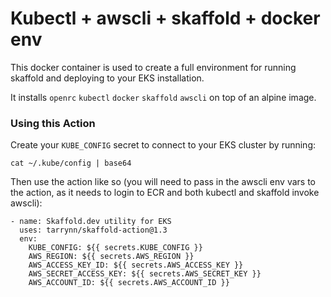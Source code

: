 # Kubectl + awscli + skaffold + docker env

This docker container is used to create a full environment for running skaffold and deploying to your EKS installation.

It installs `openrc` `kubectl` `docker` `skaffold` `awscli` on top of an alpine image.

### Using this Action

Create your `KUBE_CONFIG` secret to connect to your EKS cluster by running:

    cat ~/.kube/config | base64

Then use the action like so (you will need to pass in the awscli env vars to the action, as it needs to login to ECR and both kubectl and skaffold invoke awscli):

```
- name: Skaffold.dev utility for EKS
  uses: tarrynn/skaffold-action@1.3
  env:
    KUBE_CONFIG: ${{ secrets.KUBE_CONFIG }}
    AWS_REGION: ${{ secrets.AWS_REGION }}
    AWS_ACCESS_KEY_ID: ${{ secrets.AWS_ACCESS_KEY }}
    AWS_SECRET_ACCESS_KEY: ${{ secrets.AWS_SECRET_KEY }}
    AWS_ACCOUNT_ID: ${{ secrets.AWS_ACCOUNT_ID }}
```

